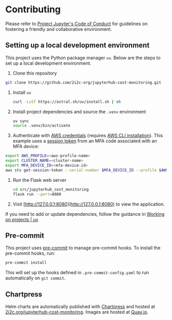 # Contributing

Please refer to [Project Jupyter's Code of Conduct](https://github.com/jupyter/governance/blob/HEAD/conduct/code_of_conduct.md) for guidelines on fostering a friendly and collaborative environment.

## Setting up a local development environment

This project uses the Python package manager `uv`. Below are the steps to set up a local development environment.

1. Clone this repository

  ```bash
  git clone https://github.com/2i2c-org/jupyterhub-cost-monitoring.git
  ```

1. Install `uv`

   ```bash
   curl -LsSf https://astral.sh/uv/install.sh | sh
   ```

1. Install project dependencies and source the `.venv` environment

   ```bash
   uv sync
   source .venv/bin/activate
   ```

1. Authenticate with [AWS credentials](https://docs.aws.amazon.com/cli/v1/userguide/cli-configure-files.html) (requires [AWS CLI installation](https://docs.aws.amazon.com/cli/latest/userguide/getting-started-install.html)). This example uses a [session token](https://docs.aws.amazon.com/cli/latest/userguide/getting-started-install.html) from an MFA code associated with an MFA device:

  ```bash
  export AWS_PROFILE=<aws-profile-name>
  export CLUSTER_NAME=<cluster-name>
  export MFA_DEVICE_ID=<mfa-device-id>
  aws sts get-session-token --serial-number $MFA_DEVICE_ID --profile $AWS_PROFILE --token-code ******
  ```

1. Run the Flask web server

   ```bash
   cd src/jupyterhub_cost_monitoring
   flask run --port=8080
   ```

1. Visit [http://127.0.0.1:8080](http://127.0.0.1:8080) to view the application.

If you need to add or update dependencies, follow the guidance in [Working on projects | uv](https://docs.astral.sh/uv/guides/projects/#managing-dependencies)

## Pre-commit

This project uses [pre-commit](https://pre-commit.com/) to manage pre-commit hooks. To install the pre-commit hooks, run:

```bash
pre-commit install
```

This will set up the hooks defined in `.pre-commit-config.yaml` to run automatically on `git commit`.

## Chartpress

Helm charts are automatically published with [Chartpress](https://github.com/jupyterhub/chartpress) and hosted at [2i2c.org/jupyterhub-cost-monitoring](https://2i2c.org/jupyterhub-cost-monitoring/). Images are hosted at [Quay.io](https://quay.io/repository/2i2c/jupyterhub-cost-monitoring).
